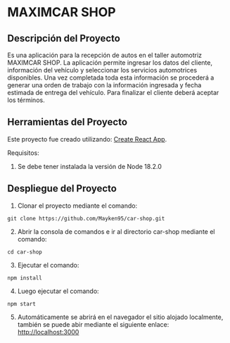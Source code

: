 # MAXIMCAR SHOP

## Descripción del Proyecto

Es una aplicación para la recepción de autos en el taller automotriz MAXIMCAR SHOP. La aplicación permite ingresar los datos del cliente, información del vehículo y seleccionar los servicios automotrices disponibles. Una vez completada toda esta información se procederá a generar una orden de trabajo con la información ingresada y fecha estimada de entrega del vehículo. Para finalizar el cliente deberá aceptar los términos.

## Herramientas del Proyecto

Este proyecto fue creado utilizando: [Create React App](https://github.com/facebook/create-react-app).

Requisitos: 

1. Se debe tener instalada la versión de Node 18.2.0


## Despliegue del Proyecto

1. Clonar el proyecto mediante el comando:
```
git clone https://github.com/Mayken95/car-shop.git

```
2. Abrir la consola de comandos e ir al directorio car-shop mediante el comando:
```
cd car-shop
```

3. Ejecutar el comando:
```
npm install

```

4. Luego ejecutar el comando:

```
npm start

```

5. Automáticamente se abrirá en el navegador el sitio alojado localmente, también se puede abir mediante el siguiente enlace: [http://localhost:3000](http://localhost:3000)


